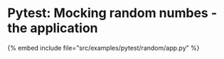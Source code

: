 # Pytest: Mocking random numbes - the application

{% embed include file="src/examples/pytest/random/app.py" %}
